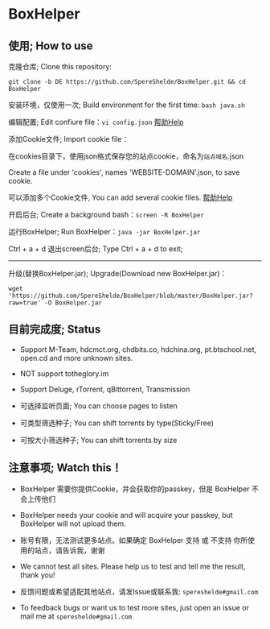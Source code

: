 # BoxHelper

## 使用; How to use

克隆仓库; Clone this repository:

`git clone -b DE https://github.com/SpereShelde/BoxHelper.git && cd BoxHelper`

安装环境，仅使用一次; Build environment for the first time: `bash java.sh`

编辑配置; Edit confiure file：`vi config.json` [帮助Help](https://github.com/SpereShelde/BoxHelper/wiki/DE%E5%88%86%E6%94%AF%E5%8F%82%E6%95%B0%E8%AF%B4%E6%98%8E)

添加Cookie文件; Import cookie file：

在cookies目录下，使用json格式保存您的站点cookie，命名为`站点域名`.json

Create a file under 'cookies', names 'WEBSITE-DOMAIN'.json, to save cookie.

可以添加多个Cookie文件, You can add several cookie files. [帮助Help](https://github.com/SpereShelde/BoxHelper/wiki/%E4%BF%9D%E5%AD%98Cookie;-How-to-save-cookies)

开启后台; Create a background bash：`screen -R BoxHelper`

运行BoxHelper; Run BoxHelper：`java -jar BoxHelper.jar`

Ctrl + a + d 退出screen后台; Type Ctrl + a + d to exit;

---

升级(替换BoxHelper.jar); Upgrade(Download new BoxHelper.jar)：

`wget 'https://github.com/SpereShelde/BoxHelper/blob/master/BoxHelper.jar?raw=true' -O BoxHelper.jar`

## 目前完成度; Status

- Support M-Team, hdcmct.org, chdbits.co, hdchina.org, pt.btschool.net, open.cd and more unknown sites.

- NOT support totheglory.im

- Support Deluge, rTorrent, qBittorrent, Transmission

- 可选择监听页面; You can choose pages to listen

- 可类型筛选种子; You can shift torrents by type(Sticky/Free)

- 可按大小筛选种子; You can shift torrents by size

## 注意事项; Watch this！ 

- BoxHelper 需要你提供Cookie，并会获取你的passkey，但是 BoxHelper 不会上传他们

- BoxHelper needs your cookie and will acquire your passkey, but BoxHelper will not upload them.

- 账号有限，无法测试更多站点。如果确定 BoxHelper 支持 或 不支持 你所使用的站点，请告诉我，谢谢

- We cannot test all sites. Please help us to test and tell me the result, thank you!

- 反馈问题或希望适配其他站点，请发Issue或联系我: `spereshelde#gmail.com`

- To feedback bugs or want us to test more sites, just open an issue or mail me at `spereshelde#gmail.com`

